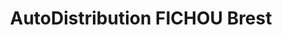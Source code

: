 ---
title: "AutoDistribution  FICHOU Brest"
url: /brest/autodistribution-fichou-brest/
shop: pièces de voitures
---